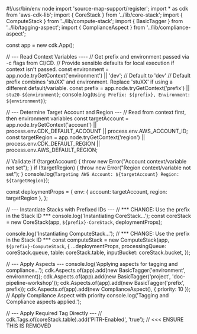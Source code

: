 #!/usr/bin/env node
import 'source-map-support/register';
import * as cdk from 'aws-cdk-lib';
import { CoreStack } from '../lib/core-stack';
import { ComputeStack } from '../lib/compute-stack';
import { BasicTagger } from '../lib/tagging-aspect';
import { ComplianceAspect } from '../lib/compliance-aspect';

const app = new cdk.App();

// --- Read Context Variables ----
// Get prefix and environment passed via -c flags from CI/CD.
// Provide sensible defaults for local execution if context isn't passed.
const environment = app.node.tryGetContext('environment') || 'dev'; // Default to 'dev'
// Default prefix combines 'stuXX' and environment. Replace 'stuXX' if using a different default/variable.
const prefix = app.node.tryGetContext('prefix') || `stu20-${environment}`;
console.log(`Using Prefix: ${prefix}, Environment: ${environment}`);

// --- Determine Target Account and Region ---
// Read from context first, then environment variables
const targetAccount = app.node.tryGetContext('account') ||
                      process.env.CDK_DEFAULT_ACCOUNT ||
                      process.env.AWS_ACCOUNT_ID;
const targetRegion = app.node.tryGetContext('region') ||
                     process.env.CDK_DEFAULT_REGION ||
                     process.env.AWS_DEFAULT_REGION;

// Validate
if (!targetAccount) { throw new Error("Account context/variable not set"); }
if (!targetRegion) { throw new Error("Region context/variable not set"); }
console.log(`Targeting AWS Account: ${targetAccount} Region: ${targetRegion}`);

const deploymentProps = {
  env: { account: targetAccount, region: targetRegion },
};

// --- Instantiate Stacks with Prefixed IDs ---
// *** CHANGE: Use the prefix in the Stack ID ***
console.log('Instantiating CoreStack...');
const coreStack = new CoreStack(app, `${prefix}-CoreStack`, deploymentProps);

console.log('Instantiating ComputeStack...');
// *** CHANGE: Use the prefix in the Stack ID ***
const computeStack = new ComputeStack(app, `${prefix}-ComputeStack`, {
  ...deploymentProps,
  processingQueue: coreStack.queue,
  table: coreStack.table, 
  inputBucket: coreStack.bucket,
});

// --- Apply Aspects ---
console.log('Applying aspects for tagging and compliance...');
cdk.Aspects.of(app).add(new BasicTagger('environment', environment));
cdk.Aspects.of(app).add(new BasicTagger('project', 'doc-pipeline-workshop'));
cdk.Aspects.of(app).add(new BasicTagger('prefix', prefix));
cdk.Aspects.of(app).add(new ComplianceAspect(), { priority: 10 }); // Apply Compliance Aspect with priority
console.log('Tagging and Compliance aspects applied.');

// --- Apply Required Tag Directly ---
// cdk.Tags.of(coreStack.table).add('PITR-Enabled', 'true'); // <<< ENSURE THIS IS REMOVED